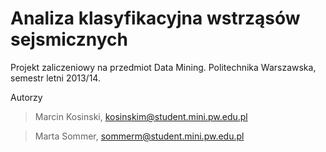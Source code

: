 Analiza klasyfikacyjna wstrząsów sejsmicznych
===
Projekt zaliczeniowy na przedmiot Data Mining. Politechnika Warszawska, semestr letni 2013/14.

Autorzy
> Marcin Kosinski, kosinskim@student.mini.pw.edu.pl 

> Marta Sommer, sommerm@student.mini.pw.edu.pl
